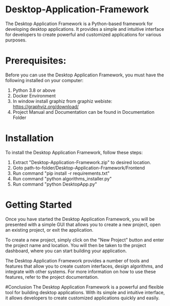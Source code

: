 # Desktop-Application-Framework
The Desktop Application Framework is a Python-based framework for developing desktop applications. It provides a simple and intuitive interface for developers to create powerful and customized applications for various purposes.

 # Prerequisites: 
 Before you can use the Desktop Application Framework, you must have the following installed on your computer:
 
 1. Python 3.8 or above
 2. Docker Environment
 3. In window install graphiz from graphiz webiste: https://graphviz.org/download/
 4. Project Manual and Documentation can be found in Documentation Folder
 
 # Installation
 To install the Desktop Application Framework, follow these steps:
 
 1. Extract "Desktop-Application-Framework.zip" to desired location.
 2. Goto path-to-folder/Desktop-Application-Framework/Frontend
 3. Run command "pip install -r requirements.txt"
 4. Run command "python algorithms_installer.py"
 5. Run command "python DesktopApp.py"
 
 # Getting Started
 Once you have started the Desktop Application Framework, you will be presented with a simple GUI that allows you to create a new project, open an existing project, or exit the application.

To create a new project, simply click on the "New Project" button and enter the project name and location. You will then be taken to the project dashboard, where you can start building your application.

The Desktop Application Framework provides a number of tools and features that allow you to create custom interfaces, design algorithms, and integrate with other systems. For more information on how to use these features, refer to the project documentation.

#Conclusion
The Desktop Application Framework is a powerful and flexible tool for building desktop applications. With its simple and intuitive interface, it allows developers to create customized applications quickly and easily. 
